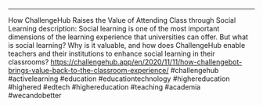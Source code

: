 ---
How ChallengeHub Raises the Value of Attending Class through Social Learning
description: Social learning is one of the most important dimensions of the learning experience that universities can offer. But what is social learning? Why is it valuable, and how does ChallengeHub enable teachers and their institutions to enhance social learning in their classrooms?
https://challengehub.app/en/2020/11/11/how-challengebot-brings-value-back-to-the-classroom-experience/
#challengehub #activelearning #education #educationtechnology #highereducation #highered #edtech #highereducation #teaching #academia #wecandobetter
